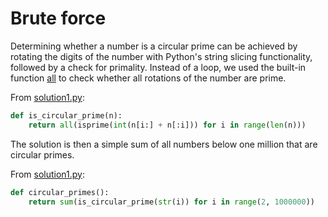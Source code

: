 # Brute force

Determining whether a number is a circular prime can be achieved by rotating the digits of the number with Python's string slicing functionality, followed by a check for primality.
Instead of a loop, we used the built-in function [all](https://docs.python.org/fr/3/library/functions.html?highlight=all#all) to check whether all rotations of the number are prime.

From [solution1.py](https://github.com/TurtleSmoke/Project-Euler/blob/main/problems/problem_0035/solution1.py):

```python
def is_circular_prime(n):
    return all(isprime(int(n[i:] + n[:i])) for i in range(len(n)))
```

The solution is then a simple sum of all numbers below one million that are circular primes.

From [solution1.py](https://github.com/TurtleSmoke/Project-Euler/blob/main/problems/problem_0035/solution1.py):

```python
def circular_primes():
    return sum(is_circular_prime(str(i)) for i in range(2, 1000000))
```

